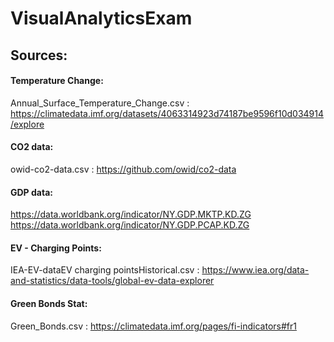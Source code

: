 # VisualAnalyticsExam

## Sources:
#### Temperature Change:
  Annual_Surface_Temperature_Change.csv : https://climatedata.imf.org/datasets/4063314923d74187be9596f10d034914/explore
#### CO2 data:
  owid-co2-data.csv : https://github.com/owid/co2-data
#### GDP data:
  https://data.worldbank.org/indicator/NY.GDP.MKTP.KD.ZG
  https://data.worldbank.org/indicator/NY.GDP.PCAP.KD.ZG
#### EV - Charging Points:
  IEA-EV-dataEV charging pointsHistorical.csv : https://www.iea.org/data-and-statistics/data-tools/global-ev-data-explorer
#### Green Bonds Stat:
  Green_Bonds.csv : https://climatedata.imf.org/pages/fi-indicators#fr1
